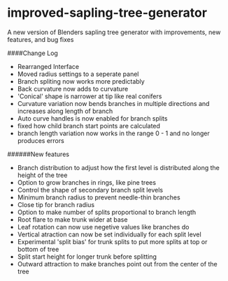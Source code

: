 # improved-sapling-tree-generator
A new version of Blenders sapling tree generator with improvements, new features, and bug fixes

####Change Log
* Rearranged Interface
* Moved radius settings to a seperate panel
* Branch spliting now works more predictably
* Back curvature now adds to curvature
* 'Conical' shape is narrower at tip like real conifers
* Curvature variation now bends branches in multiple directions and increases along length of branch
* Auto curve handles is now enabled for branch splits
* fixed how child branch start points are calculated
* branch length variation now works in the range 0 - 1 and no longer produces errors

######New features
* Branch distribution to adjust how the first level is distributed along the height of the tree
* Option to grow branches in rings, like pine trees
* Control the shape of secondary branch split levels
* Minimum branch radius to prevent needle-thin branches
* Close tip for branch radius
* Option to make number of splits proportional to branch length
* Root flare to make trunk wider at base
* Leaf rotation can now use negetive values like branches do
* Vertical atraction can now be set individually for each split level
* Experimental 'split bias' for trunk splits to put more splits at top or bottom of tree
* Split start height for longer trunk before splitting
* Outward attraction to make branches point out from the center of the tree

